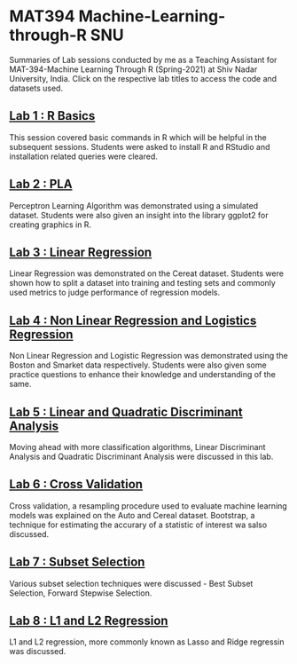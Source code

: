 # MAT394 Machine-Learning-through-R SNU

Summaries of Lab sessions conducted by me as a Teaching Assistant for MAT-394-Machine Learning Through R (Spring-2021) at Shiv Nadar University, India. Click on the respective lab titles to access the code and datasets used.

## [Lab 1 : R Basics](https://github.com/mansigoel0029/MAT394---Machine-Learning-through-R---SNU/tree/main/Lab%201%20-%20R%20Basics)


This session covered basic commands in R which will be helpful in the subsequent sessions. Students were asked to install R and RStudio and installation related queries were cleared. 


## [Lab 2 : PLA](https://github.com/mansigoel0029/MAT394---Machine-Learning-through-R---SNU/tree/main/Lab%202%20-%20PLA)


Perceptron Learning Algorithm was demonstrated using a simulated dataset. Students were also given an insight into the  library ggplot2 for creating graphics in R. 


## [Lab 3 : Linear Regression](https://github.com/mansigoel0029/MAT394---Machine-Learning-through-R---SNU/tree/main/Lab%203%20-%20LR)


Linear Regression was demonstrated on the Cereat dataset. Students were shown how to split a dataset into training and testing sets and commonly used metrics to judge performance of regression models. 


## [Lab 4 : Non Linear Regression and Logistics Regression](https://github.com/mansigoel0029/MAT394---Machine-Learning-through-R---SNU/tree/main/Lab%204%20-%20Non-LR%2C%20Logistic%20Regression)


Non Linear Regression and Logistic Regression was demonstrated using the Boston and Smarket data respectively. Students were also given some practice questions to enhance their knowledge and understanding of the same. 


## [Lab 5 : Linear and Quadratic Discriminant Analysis](https://github.com/mansigoel0029/MAT394---Machine-Learning-through-R---SNU/tree/main/Lab%205%20-%20LDA%2C%20QDA)


Moving ahead with more classification algorithms, Linear Discriminant Analysis and Quadratic Discriminant Analysis were discussed in this lab.


## [Lab 6 : Cross Validation](https://github.com/mansigoel0029/MAT394---Machine-Learning-through-R---SNU/tree/main/Lab%206%20-%20Cross%20Validation)


Cross validation, a resampling procedure used to evaluate machine learning models was explained on the Auto and Cereal dataset. Bootstrap, a technique for estimating the accurary of a statistic of interest wa salso discussed. 


## [Lab 7 : Subset Selection](https://github.com/mansigoel0029/MAT394---Machine-Learning-through-R---SNU/tree/main/Lab%207%20-%20Subset%20Selection)


Various subset selection techniques were discussed - Best Subset Selection, Forward Stepwise Selection. 


## [Lab 8 : L1 and L2 Regression](https://github.com/mansigoel0029/MAT394---Machine-Learning-through-R---SNU/tree/main/Lab%208%20-%20L1%2CL2%20Regression)


L1 and L2 regression, more commonly known as Lasso and Ridge regressin was discussed. 
